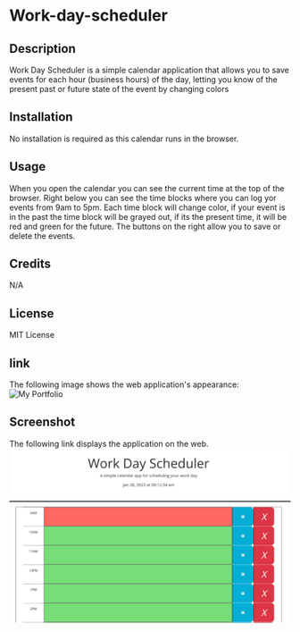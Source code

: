 # Work-day-scheduler

## Description

Work Day Scheduler is a simple calendar application that allows you to save events for each hour (business hours) of the day, letting you know of the present past or future state of the event by changing colors

## Installation

No installation is required as this calendar runs in the browser.

## Usage

When you open the calendar you can see the current time at the top of the browser. Right below you can see the time blocks where you can log yor events from 9am to 5pm.
Each time block will change color, if your event is in the past the time block will be grayed out, if its the present time, it will be red and green for the future.
The buttons on the right allow you to save or delete the events.

## Credits

N/A

## License

MIT License

## link

The following image shows the web application's appearance:
![My Portfolio](https://ll8719.github.io/Work-day-scheduler/)

## Screenshot

The following link displays the application on the web.
![screenshot](./Develop/images/Work-day.png)
